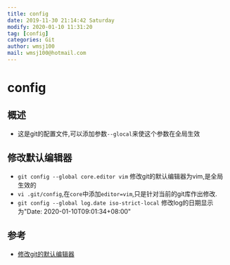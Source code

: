 ```yaml
---
title: config
date: 2019-11-30 21:14:42 Saturday
modify: 2020-01-10 11:31:20
tag: [config]
categories: Git
author: wmsj100
mail: wmsj100@hotmail.com
---
```


# config

## 概述

- 这是git的配置文件,可以添加参数`--glocal`来使这个参数在全局生效

## 修改默认编辑器

- `git config --global core.editor vim` 修改git的默认编辑器为vim,是全局生效的
- `vi .git/config`,在`core`中添加`editor=vim`,只是针对当前的git库作出修改.
- `git config --global log.date iso-strict-local` 修改log的日期显示为"Date:   2020-01-10T09:01:34+08:00"

## 参考
- [修改git的默认编辑器](https://blog.csdn.net/qwaszx523/article/details/79622844)
